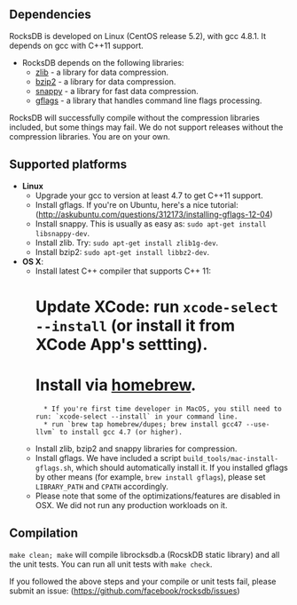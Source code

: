## Dependencies

RocksDB is developed on Linux (CentOS release 5.2), with gcc 4.8.1.
It depends on gcc with C++11 support.

* RocksDB depends on the following libraries:
  - [zlib](http://www.zlib.net/) - a library for data compression.
  - [bzip2](http://www.bzip.org/) - a library for data compression.
  - [snappy](https://code.google.com/p/snappy/) - a library for fast
      data compression.
  - [gflags](https://code.google.com/p/gflags/) - a library that handles
      command line flags processing.

RocksDB will successfully compile without the compression libraries included,
but some things may fail. We do not support releases without the compression
libraries. You are on your own.

## Supported platforms

* **Linux**
    * Upgrade your gcc to version at least 4.7 to get C++11 support.
    * Install gflags. If you're on Ubuntu, here's a nice tutorial:
      (http://askubuntu.com/questions/312173/installing-gflags-12-04)
    * Install snappy. This is usually as easy as:
      `sudo apt-get install libsnappy-dev`.
    * Install zlib. Try: `sudo apt-get install zlib1g-dev`.
    * Install bzip2: `sudo apt-get install libbz2-dev`.
* **OS X**:
    * Install latest C++ compiler that supports C++ 11:
        # Update XCode:  run `xcode-select --install` (or install it from XCode App's settting).
        # Install via [homebrew](http://brew.sh/).
            * If you're first time developer in MacOS, you still need to run: `xcode-select --install` in your command line.
            * run `brew tap homebrew/dupes; brew install gcc47 --use-llvm` to install gcc 4.7 (or higher).
    * Install zlib, bzip2 and snappy libraries for compression.
    * Install gflags. We have included a script
    `build_tools/mac-install-gflags.sh`, which should automatically install it.
    If you installed gflags by other means (for example, `brew install gflags`),
    please set `LIBRARY_PATH` and `CPATH` accordingly.
    * Please note that some of the optimizations/features are disabled in OSX.
    We did not run any production workloads on it.

## Compilation
`make clean; make` will compile librocksdb.a (RocskDB static library) and all
the unit tests. You can run all unit tests with `make check`.

If you followed the above steps and your compile or unit tests fail,
please submit an issue: (https://github.com/facebook/rocksdb/issues)

